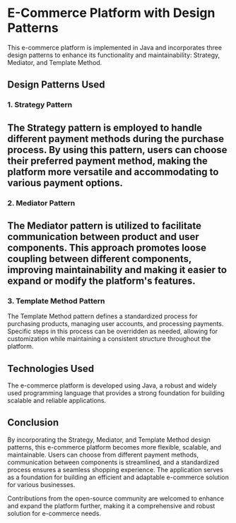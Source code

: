# E-Commerce Platform with Design Patterns

This e-commerce platform is implemented in Java and incorporates three design patterns to enhance its functionality and maintainability: Strategy, Mediator, and Template Method.

## Design Patterns Used

### 1. Strategy Pattern

The Strategy pattern is employed to handle different payment methods during the purchase process. By using this pattern, users can choose their preferred payment method, making the platform more versatile and accommodating to various payment options.
---
### 2. Mediator Pattern

The Mediator pattern is utilized to facilitate communication between product and user components. This approach promotes loose coupling between different components, improving maintainability and making it easier to expand or modify the platform's features.
---
### 3. Template Method Pattern

The Template Method pattern defines a standardized process for purchasing products, managing user accounts, and processing payments. Specific steps in this process can be overridden as needed, allowing for customization while maintaining a consistent structure throughout the platform.

## Technologies Used

The e-commerce platform is developed using Java, a robust and widely used programming language that provides a strong foundation for building scalable and reliable applications.

## Conclusion

By incorporating the Strategy, Mediator, and Template Method design patterns, this e-commerce platform becomes more flexible, scalable, and maintainable. Users can choose from different payment methods, communication between components is streamlined, and a standardized process ensures a seamless shopping experience. The application serves as a foundation for building an efficient and adaptable e-commerce solution for various businesses.

Contributions from the open-source community are welcomed to enhance and expand the platform further, making it a comprehensive and robust solution for e-commerce needs.

